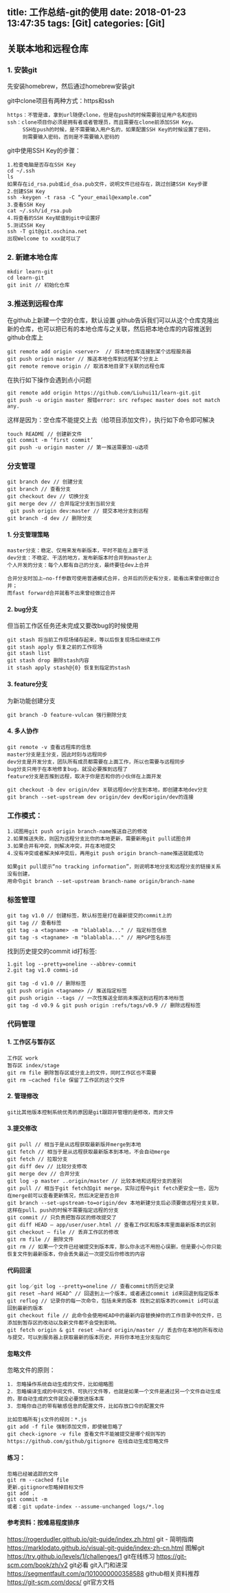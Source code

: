 title: 工作总结-git的使用
date: 2018-01-23 13:47:35
tags: [Git]
categories: [Git]
---
## 关联本地和远程仓库
### 1. 安装git
先安装homebrew，然后通过homebrew安装git

git中clone项目有两种方式：https和ssh
```
https：不管是谁，拿到url随便clone，但是在push的时候需要验证用户名和密码
ssh：clone项目你必须是拥有者或者管理员，而且需要在clone前添加SSH Key。
     SSH在push的时候，是不需要输入用户名的，如果配置SSH Key的时候设置了密码，
     则需要输入密码，否则是不需要输入密码的
```
<!--more-->
git中使用SSH Key的步骤：

```
1.检查电脑是否存在SSH Key
cd ~/.ssh
ls
如果存在id_rsa.pub或id_dsa.pub文件，说明文件已经存在，跳过创建SSH Key步骤
2.创建SSH Key
ssh -keygen -t rasa -C “your_email@example.com”
3.查看SSH Key
cat ~/.ssh/id_rsa.pub
4.将查看的SSH Key赋值到git中设置好
5.测试SSH Key
ssh -T git@git.oschina.net 
出现Welcome to xxx就可以了
```

### 2. 新建本地仓库
```
mkdir learn-git
cd learn-git
git init // 初始化仓库
```

### 3.推送到远程仓库
在github上新建一个空的仓库，默认设置
github告诉我们可以从这个仓库克隆出新的仓库，也可以把已有的本地仓库与之关联，然后把本地仓库的内容推送到github仓库上

```
git remote add origin <server>  // 将本地仓库连接到某个远程服务器
git push origin master // 推送本地仓库到远程某个分支上
git remote remove origin // 取消本地目录下关联的远程仓库
```
在执行如下操作会遇到点小问题

```
git remote add origin https://github.com/Liuhui11/learn-git.git
git push -u origin master 报错error: src refspec master does not match any.
```
这样是因为：空仓库不能提交上去（给项目添加文件），执行如下命令即可解决

```
touch README // 创建新文件
git commit -m ‘first commit’
git push -u origin master // 第一推送需要加-u选项
```

### 分支管理
```
git branch dev // 创建分支 
git branch // 查看分支
git checkout dev // 切换分支
git merge dev // 合并指定分支到当前分支
 git push origin dev:master // 提交本地分支到远程
git branch -d dev // 删除分支
```
#### 1. 分支管理策略
```
master分支：稳定、仅用来发布新版本，平时不能在上面干活
dev分支：不稳定、干活的地方，发布新版本时合并到master上
个人开发的分支：每个人都有自己的分支，最终要往dev上合并

合并分支时加上—no-ff参数可使用普通模式合并，合并后的历史有分支，能看出来曾经做过合并；
而fast forward合并就看不出来曾经做过合并
```
#### 2. bug分支
但当前工作区任务还未完成又要改bug的时候使用

```
git stash 将当前工作现场储存起来，等以后恢复现场后继续工作
git stash apply 恢复之前的工作现场
git stash list
git stash drop 删除stash内容
it stash apply stash@{0} 恢复到指定的stash
```
#### 3. feature分支
为新功能创建分支
```
git branch -D feature-vulcan 强行删除分支
```
#### 4. 多人协作
```
git remote -v 查看远程库的信息
master分支是主分支，因此时刻与远程同步
dev分支是开发分支，团队所有成员都需要在上面工作，所以也需要与远程同步
bug分支只用于在本地修复bug，就没必要推到远程了
feature分支是否推到远程，取决于你是否和你的小伙伴在上面开发

git checkout -b dev origin/dev 关联远程dev分支到本地，即创建本地dev分支
git branch --set-upstream dev origin/dev dev和origin/dev的连接
```
### 工作模式：

```
1.试图用git push origin branch-name推送自己的修改
2.如果推送失败，则因为远程分支比你的本地更新，需要新用git pull试图合并
3.如果合并有冲突，则解决冲突，并在本地提交
4.没有冲突或者解决掉冲突后，再用git push origin branch-name推送就能成功

如果git pull提示“no tracking information”，则说明本地分支和远程分支的链接关系没有创建，
用命令git branch --set-upstream branch-name origin/branch-name
```

### 标签管理
```
git tag v1.0 // 创建标签，默认标签是打在最新提交的commit上的
git tag // 查看标签
git tag -a <tagname> -m "blablabla..." // 指定标签信息
git tag -s <tagname> -m "blablabla..." // 用PGP签名标签
```

找到历史提交的commit id打标签:
```
1.git log --pretty=oneline --abbrev-commit 
2.git tag v1.0 commi-id

git tag -d v1.0 // 删除标签
git push origin <tagname> // 推送指定标签
git push origin --tags // 一次性推送全部尚未推送到远程的本地标签
git tag -d v0.9 & git push origin :refs/tags/v0.9 // 删除远程标签
```
### 代码管理
#### 1. 工作区与暂存区
```
工作区 work 
暂存区 index/stage
git rm file 删除暂存区或分支上的文件，同时工作区也不需要
git rm —cached file 保留了工作区的这个文件
```
#### 2. 管理修改
```
git比其他版本控制系统优秀的原因是git跟踪并管理的是修改，而非文件
```

#### 3.提交修改
```
git pull // 相当于是从远程获取最新版并merge到本地
git fetch // 相当于是从远程获取最新版本到本地，不会自动merge 
git fetch // 拉取分支
git diff dev // 比较分支修改
git merge dev // 合并分支
git log -p master ..origin/master // 比较本地和远程分支的差别
git pull // 相当于git fetch加git merge，实际过程中git fetch更安全一些，因为在merge前可以查看更新情况，然后决定是否合并
git branch --set-upstream-to=origin/dev 本地新建分支后必须要做远程分支关联，这样在pull、push的时候不需要指定远程的分支
git commit // 只负责把暂存区的修改提交了
git diff HEAD — app/user/user.html // 查看工作区和版本库里面最新版本的区别
git checkout — file // 丢弃工作区的修改
git rm file // 删除文件
git rm // 如果一个文件已经被提交到版本库，那么你永远不用担心误删，但是要小心你只能恢复文件到最新版本，你会丢失最近一次提交后你修改的内容
```

#### 代码回滚
```
git log／git log --pretty=oneline // 查看commit的历史记录
git reset —hard HEAD^ // 回退到上一个版本，或者通过commit id来回退到指定版本
git reflog // 记录你的每一次命令，包括未来的版本 找到之前版本的commit id可以返回到最新的版本
git checkout file // 此命令会使用HEAD中的最新内容替换掉你的工作目录中的文件，已添加到暂存区的改动以及新文件都不会受到影响。
git fetch origin & git reset —hard origin/master // 丢去你在本地的所有改动与提交，可以到服务器上获取最新的版本历史，并将你本地主分支指向它
```

#### 忽略文件
忽略文件的原则：
```
1. 忽略操作系统自动生成的文件，比如缩略图
2. 忽略编译生成的中间文件、可执行文件等，也就是如果一个文件是通过另一个文件自动生成的，那自动生成的文件就没必要放进版本库
3. 忽略你自己的带有敏感信息的配置文件，比如存放口令的配置文件

比如忽略所有js文件的规则：*.js
git add -f file 强制添加文件，即使被忽略了
git check-ignore -v file 查看文件不能被提交是哪个规则写的
https://github.com/github/gitignore 在线自动生成忽略文件
```
#### 练习：

```
忽略已经被追踪的文件
git rm --cached file
更新.gitignore忽略掉目标文件
git add .
git commit -m 
或者：git update-index --assume-unchanged logs/*.log
```

#### 参考资料：按难易程度排序
https://rogerdudler.github.io/git-guide/index.zh.html git - 简明指南
https://marklodato.github.io/visual-git-guide/index-zh-cn.html 图解git
https://try.github.io/levels/1/challenges/1 git在线练习
https://git-scm.com/book/zh/v2 git必看 git入门和进深
https://segmentfault.com/q/1010000000358588 github相关资料推荐
https://git-scm.com/docs/ git官方文档